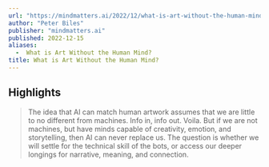 ```yaml
---
url: "https://mindmatters.ai/2022/12/what-is-art-without-the-human-mind/"
author: "Peter Biles"
publisher: "mindmatters.ai"
published: 2022-12-15
aliases:
  -  What is Art Without the Human Mind?
title: What is Art Without the Human Mind?
---
```


## Highlights
> The idea that AI can match human artwork assumes that we are little to no different from machines. Info in, info out. Voila. But if we are not machines, but have minds capable of creativity, emotion, and storytelling, then AI can never replace us. The question is whether we will settle for the technical skill of the bots, or access our deeper longings for narrative, meaning, and connection.


